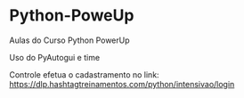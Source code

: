 # Python-PoweUp
Aulas do Curso Python PowerUp

Uso do PyAutogui e time

Controle efetua o cadastramento no link:
https://dlp.hashtagtreinamentos.com/python/intensivao/login
